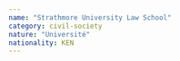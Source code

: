 ```yaml
---
name: "Strathmore University Law School"
category: civil-society
nature: "Université"
nationality: KEN
---
```


